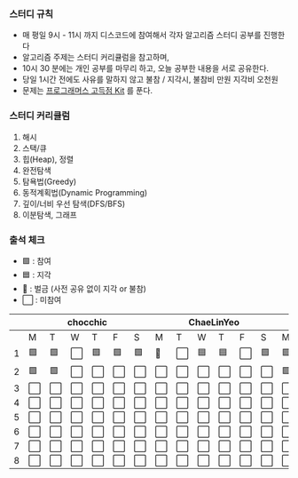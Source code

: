 ### 스터디 규칙

- 매 평일 9시 - 11시 까지 디스코드에 참여해서 각자 알고리즘 스터디 공부를 진행한다
- 알고리즘 주제는 스터디 커리큘럼을 참고하며,
- 10시 30 분에는 개인 공부를 마무리 하고, 오늘 공부한 내용을 서로 공유한다.
- 당일 1시간 전에도 사유를 말하지 않고 불참 / 지각시, 불참비 만원 지각비 오천원
- 문제는 [프로그래머스 고득점 Kit](https://school.programmers.co.kr/learn/challenges?tab=algorithm_practice_kit) 를 푼다.

### 스터디 커리큘럼

1. 해시
2. 스택/큐
3. 힙(Heap), 정렬
4. 완전탐색
5. 탐욕법(Greedy)
6. 동적계획법(Dynamic Programming)
7. 깊이/너비 우선 탐색(DFS/BFS)
8. 이분탐색, 그래프


### 출석 체크

- 🟩 : 참여
- 🟦 : 지각
- 🐝 : 벌금 (사전 공유 없이 지각 or 불참)
- ⬜ : 미참여

<!-- | Name |  |  | chocchic |  |  |  |  | ChaeLinYeo |  |  |  |  | happyOBO |  |  |
| :-: | :-: | :-: | :-: | :-: | :-: | :-: | :-: | :-: | :-: | :-: | :-: | :-: | :-: | :-: | :-: |
| 1 | 🟩 | 🟩 | ⬜ | 🟩 | 🟩 | 🐝 | ⬜ | 🟦 | 🟦 | ⬜ | 🟩 | 🟩 | 🟦 | 🟦 | 🟩 |
| 2 | ⬜ | ⬜ | ⬜ | ⬜ | ⬜ | ⬜ | ⬜ | ⬜ | ⬜ | ⬜ | ⬜ | ⬜ | ⬜ | ⬜ | ⬜ |
| 3 | ⬜ | ⬜ | ⬜ | ⬜ | ⬜ | ⬜ | ⬜ | ⬜ | ⬜ | ⬜ | ⬜ | ⬜ | ⬜ | ⬜ | ⬜ |
| 4 | ⬜ | ⬜ | ⬜ | ⬜ | ⬜ | ⬜ | ⬜ | ⬜ | ⬜ | ⬜ | ⬜ | ⬜ | ⬜ | ⬜ | ⬜ |
| 5 | ⬜ | ⬜ | ⬜ | ⬜ | ⬜ | ⬜ | ⬜ | ⬜ | ⬜ | ⬜ | ⬜ | ⬜ | ⬜ | ⬜ | ⬜ |
| 6 | ⬜ | ⬜ | ⬜ | ⬜ | ⬜ | ⬜ | ⬜ | ⬜ | ⬜ | ⬜ | ⬜ | ⬜ | ⬜ | ⬜ | ⬜ |
| 7 | ⬜ | ⬜ | ⬜ | ⬜ | ⬜ | ⬜ | ⬜ | ⬜ | ⬜ | ⬜ | ⬜ | ⬜ | ⬜ | ⬜ | ⬜ |
| 8 | ⬜ | ⬜ | ⬜ | ⬜ | ⬜ | ⬜ | ⬜ | ⬜ | ⬜ | ⬜ | ⬜ | ⬜ | ⬜ | ⬜ | ⬜ | -->

<table class="tg">
<thead>
  <tr>
    <th class="tg-0pky"></th>
    <th class="tg-c3ow" colspan="6">chocchic</th>
    <th class="tg-c3ow" colspan="6">ChaeLinYeo</th>
    <th class="tg-c3ow" colspan="6">happyOBO</th>
  </tr>
</thead>
<tbody>
  <tr>
    <td class="tg-0pky"></td>
    <td class="tg-0pky">M</td>
    <td class="tg-0pky">T</td>
    <td class="tg-0pky">W</td>
    <td class="tg-0pky">T</td>
    <td class="tg-0pky">F</td>
    <td class="tg-0pky">S</td>
    <td class="tg-0pky">M</td>
    <td class="tg-0pky">T</td>
    <td class="tg-0pky">W</td>
    <td class="tg-0pky">T</td>
    <td class="tg-0pky">F</td>
    <td class="tg-0pky">S</td>
    <td class="tg-0pky">M</td>
    <td class="tg-0pky">T</td>
    <td class="tg-0pky">W</td>
    <td class="tg-0pky">T</td>
    <td class="tg-0pky">F</td>
    <td class="tg-0pky">S</td>
  </tr>
  <tr>
    <td class="tg-0pky">1</td>
    <td class="tg-0pky">🟩</td>
    <td class="tg-0pky">🟩</td>
    <td class="tg-0pky">⬜</td>
    <td class="tg-0pky">🟩</td>
    <td class="tg-0pky">🟩</td>
    <td class="tg-0pky">🟩</td>
    <td class="tg-0pky">🐝</td>
    <td class="tg-0pky">⬜</td>
    <td class="tg-0pky">🟦</td>
    <td class="tg-0pky">🟦</td>
    <td class="tg-0pky">⬜</td>
    <td class="tg-0pky">🟩</td>
    <td class="tg-0pky">🟩</td>
    <td class="tg-0pky">🟩</td>
    <td class="tg-0pky">🟦</td>
    <td class="tg-0pky">🟦</td>
    <td class="tg-0pky">🟩</td>
    <td class="tg-0pky">🟩</td>
  </tr>
  <tr>
    <td class="tg-0pky">2</td>
    <td class="tg-0pky">🟩</td>
    <td class="tg-0pky">🟩</td>
    <td class="tg-0pky">⬜</td>
    <td class="tg-0pky">⬜</td>
    <td class="tg-0pky">⬜</td>
    <td class="tg-0pky">⬜</td>
    <td class="tg-0pky">⬜</td>
    <td class="tg-0pky">⬜</td>
    <td class="tg-0pky">⬜</td>
    <td class="tg-0pky">⬜</td>
    <td class="tg-0pky">⬜</td>
    <td class="tg-0pky">⬜</td>
    <td class="tg-0pky">🟩</td>
    <td class="tg-0pky">🟩</td>
    <td class="tg-0pky">⬜</td>
    <td class="tg-0pky">⬜</td>
    <td class="tg-0pky">⬜</td>
    <td class="tg-0pky">⬜</td>
  </tr>
  <tr>
    <td class="tg-0pky">3</td>
    <td class="tg-0pky">⬜</td>
    <td class="tg-0pky">⬜</td>
    <td class="tg-0pky">⬜</td>
    <td class="tg-0pky">⬜</td>
    <td class="tg-0pky">⬜</td>
    <td class="tg-0pky">⬜</td>
    <td class="tg-0pky">⬜</td>
    <td class="tg-0pky">⬜</td>
    <td class="tg-0pky">⬜</td>
    <td class="tg-0pky">⬜</td>
    <td class="tg-0pky">⬜</td>
    <td class="tg-0pky">⬜</td>
    <td class="tg-0pky">⬜</td>
    <td class="tg-0pky">⬜</td>
    <td class="tg-0pky">⬜</td>
    <td class="tg-0pky">⬜</td>
    <td class="tg-0pky">⬜</td>
    <td class="tg-0pky">⬜</td>
  </tr>
  <tr>
    <td class="tg-0pky">4</td>
    <td class="tg-0pky">⬜</td>
    <td class="tg-0pky">⬜</td>
    <td class="tg-0pky">⬜</td>
    <td class="tg-0pky">⬜</td>
    <td class="tg-0pky">⬜</td>
    <td class="tg-0pky">⬜</td>
    <td class="tg-0pky">⬜</td>
    <td class="tg-0pky">⬜</td>
    <td class="tg-0pky">⬜</td>
    <td class="tg-0pky">⬜</td>
    <td class="tg-0pky">⬜</td>
    <td class="tg-0pky">⬜</td>
    <td class="tg-0pky">⬜</td>
    <td class="tg-0pky">⬜</td>
    <td class="tg-0pky">⬜</td>
    <td class="tg-0pky">⬜</td>
    <td class="tg-0pky">⬜</td>
    <td class="tg-0pky">⬜</td>
  </tr>
  <tr>
    <td class="tg-0pky">5</td>
    <td class="tg-0pky">⬜</td>
    <td class="tg-0pky">⬜</td>
    <td class="tg-0pky">⬜</td>
    <td class="tg-0pky">⬜</td>
    <td class="tg-0pky">⬜</td>
    <td class="tg-0pky">⬜</td>
    <td class="tg-0pky">⬜</td>
    <td class="tg-0pky">⬜</td>
    <td class="tg-0pky">⬜</td>
    <td class="tg-0pky">⬜</td>
    <td class="tg-0pky">⬜</td>
    <td class="tg-0pky">⬜</td>
    <td class="tg-0pky">⬜</td>
    <td class="tg-0pky">⬜</td>
    <td class="tg-0pky">⬜</td>
    <td class="tg-0pky">⬜</td>
    <td class="tg-0pky">⬜</td>
    <td class="tg-0pky">⬜</td>
  </tr>
  <tr>
    <td class="tg-0pky">6</td>
    <td class="tg-0pky">⬜</td>
    <td class="tg-0pky">⬜</td>
    <td class="tg-0pky">⬜</td>
    <td class="tg-0pky">⬜</td>
    <td class="tg-0pky">⬜</td>
    <td class="tg-0pky">⬜</td>
    <td class="tg-0pky">⬜</td>
    <td class="tg-0pky">⬜</td>
    <td class="tg-0pky">⬜</td>
    <td class="tg-0pky">⬜</td>
    <td class="tg-0pky">⬜</td>
    <td class="tg-0pky">⬜</td>
    <td class="tg-0pky">⬜</td>
    <td class="tg-0pky">⬜</td>
    <td class="tg-0pky">⬜</td>
    <td class="tg-0pky">⬜</td>
    <td class="tg-0pky">⬜</td>
    <td class="tg-0pky">⬜</td>
  </tr>
  <tr>
    <td class="tg-0pky">7</td>
    <td class="tg-0pky">⬜</td>
    <td class="tg-0pky">⬜</td>
    <td class="tg-0pky">⬜</td>
    <td class="tg-0pky">⬜</td>
    <td class="tg-0pky">⬜</td>
    <td class="tg-0pky">⬜</td>
    <td class="tg-0pky">⬜</td>
    <td class="tg-0pky">⬜</td>
    <td class="tg-0pky">⬜</td>
    <td class="tg-0pky">⬜</td>
    <td class="tg-0pky">⬜</td>
    <td class="tg-0pky">⬜</td>
    <td class="tg-0pky">⬜</td>
    <td class="tg-0pky">⬜</td>
    <td class="tg-0pky">⬜</td>
    <td class="tg-0pky">⬜</td>
    <td class="tg-0pky">⬜</td>
    <td class="tg-0pky">⬜</td>
  </tr>
  <tr>
    <td class="tg-0pky">8</td>
    <td class="tg-0pky">⬜</td>
    <td class="tg-0pky">⬜</td>
    <td class="tg-0pky">⬜</td>
    <td class="tg-0pky">⬜</td>
    <td class="tg-0pky">⬜</td>
    <td class="tg-0pky">⬜</td>
    <td class="tg-0pky">⬜</td>
    <td class="tg-0pky">⬜</td>
    <td class="tg-0pky">⬜</td>
    <td class="tg-0pky">⬜</td>
    <td class="tg-0pky">⬜</td>
    <td class="tg-0pky">⬜</td>
    <td class="tg-0pky">⬜</td>
    <td class="tg-0pky">⬜</td>
    <td class="tg-0pky">⬜</td>
    <td class="tg-0pky">⬜</td>
    <td class="tg-0pky">⬜</td>
    <td class="tg-0pky">⬜</td>
  </tr>
</tbody>
</table>
